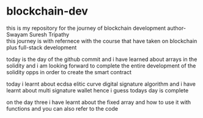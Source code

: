 # blockchain-dev
this is my repository for the journey of blockchain development
author- Swayam Suresh Tripathy
<br>
this journey is with refernece with the course that have taken on blockchain plus full-stack development


today is the day of the github commit and i have learned about arrays in the solidity and i am looking forward to complete the entire development of the solidity opps in order to create the smart contract 

today i learnt about ecdsa
elitic curve digital signature algorithm and i have learnt about multi signature wallet hence i guess todays day is complete 

on the day three i have learnt about the fixed array and how to use it with functions and you can also refer to the code
